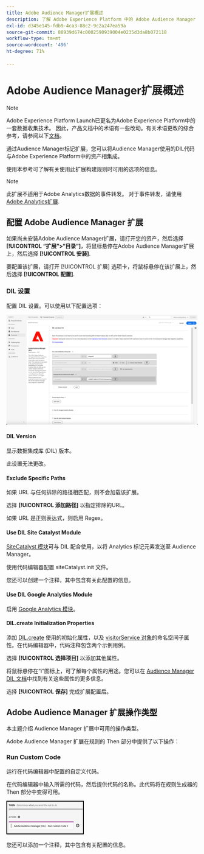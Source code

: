 ```yaml
---
title: Adobe Audience Manager扩展概述
description: 了解 Adobe Experience Platform 中的 Adobe Audience Manager 标记扩展。
exl-id: d345e145-fdb9-4ca3-88c2-9c2a247ea59a
source-git-commit: 88939d674c0002590939004e0235d3da8b072118
workflow-type: tm+mt
source-wordcount: '496'
ht-degree: 71%

---
```


# Adobe Audience Manager扩展概述

>[!NOTE]
>
>Adobe Experience Platform Launch已更名为Adobe Experience Platform中的一套数据收集技术。 因此，产品文档中的术语有一些改动。有关术语更改的综合参考，请参阅以下[文档](../../../term-updates.md)。

通过Audience Manager标记扩展，您可以将Audience Manager使用的DIL代码与Adobe Experience Platform中的资产相集成。

使用本参考可了解有关使用此扩展构建规则时可用的选项的信息。

>[!NOTE]
>
>此扩展不适用于Adobe Analytics数据的事件转发。 对于事件转发，请使用 [Adobe Analytics扩展](../analytics/overview.md).

## 配置 Adobe Audience Manager 扩展

如果尚未安装Adobe Audience Manager扩展，请打开您的资产，然后选择 **[!UICONTROL “扩展”>“目录”]**，将鼠标悬停在Adobe Audience Manager扩展上，然后选择 **[!UICONTROL 安装]**.

要配置该扩展，请打开 [!UICONTROL 扩展] 选项卡，将鼠标悬停在该扩展上，然后选择 **[!UICONTROL 配置]**.

### DIL 设置

配置 DIL 设置。可以使用以下配置选项：

![](../../../images/ext-aam-config.png)

#### DIL Version

显示数据集成库 (DIL) 版本。

此设置无法更改。

#### Exclude Specific Paths

如果 URL 与任何排除的路径相匹配，则不会加载该扩展。

选择 **[!UICONTROL 添加路径]** 以指定排除的URL。

如果 URL 是正则表达式，则启用 Regex。

#### Use DIL Site Catalyst Module

[SiteCatalyst 模块](https://experiencecloud.adobe.com/resources/help/en_US/aam/r_dil_sc_init.html)可与 DIL 配合使用，以将 Analytics 标记元素发送至 Audience Manager。

使用代码编辑器配置 siteCatalyst.init 文件。

您还可以创建一个注释，其中包含有关此配置的信息。

#### Use DIL Google Analytics Module

启用 [Google Analytics 模块](https://experiencecloud.adobe.com/resources/help/en_US/aam/dil-google-universal-analytics.html)。

#### DIL.create Initialization Properties

添加 [DIL.create](https://experiencecloud.adobe.com/resources/help/en_US/aam/r_dil_create.html) 使用的初始化属性，以及 [visitorService 对象](https://experiencecloud.adobe.com/resources/help/en_US/aam/r_dil_visitor_service.html)的命名空间子属性。在代码编辑器中，代码注释包含两个示例用例。

选择 **[!UICONTROL 选择项目]** 以添加其他属性。

将鼠标悬停在“i”图标上，可了解每个属性的用途。您可以在 [Audience Manager DIL 文档](https://experiencecloud.adobe.com/resources/help/en_US/aam/r_dil_create.html)中找到有关这些属性的更多信息。

选择 **[!UICONTROL 保存]** 完成扩展配置后。

## Adobe Audience Manager 扩展操作类型

本主题介绍 Audience Manager 扩展中可用的操作类型。

Adobe Audience Manager 扩展在规则的 Then 部分中提供了以下操作：

### Run Custom Code

运行在代码编辑器中配置的自定义代码。

在代码编辑器中输入所需的代码，然后提供代码的名称。此代码将在规则生成器的 Then 部分中变得可用。

![](../../../images/ext-aam-then.png)

您还可以添加一个注释，其中包含有关配置的信息。
